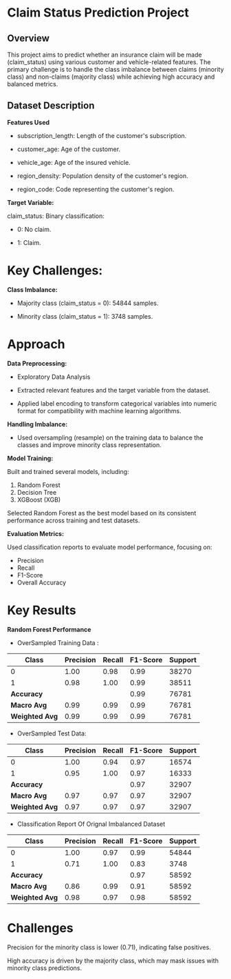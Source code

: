 # Claim Status Prediction Project

## Overview

This project aims to predict whether an insurance claim will be made (claim_status) using various customer and vehicle-related features. 
The primary challenge is to handle the class imbalance between claims (minority class) and non-claims (majority class) while achieving high accuracy and balanced metrics.

## Dataset Description

**Features Used**

- subscription_length: Length of the customer's subscription.

- customer_age: Age of the customer.

- vehicle_age: Age of the insured vehicle.

- region_density: Population density of the customer's region.

- region_code: Code representing the customer's region.

**Target Variable:**

claim_status: Binary classification:

- 0: No claim.

- 1: Claim.

# Key Challenges:

**Class Imbalance:**

- Majority class (claim_status = 0): 54844 samples.

- Minority class (claim_status = 1): 3748 samples.

# Approach

**Data Preprocessing:**

- Exploratory Data Analysis

- Extracted relevant features and the target variable from the dataset.

- Applied label encoding to transform categorical variables into numeric format for compatibility with machine learning algorithms.

**Handling Imbalance:**

- Used oversampling (resample) on the training data to balance the classes and improve minority class representation.

**Model Training:**

Built and trained several models, including:

1) Random Forest
2) Decision Tree
3) XGBoost (XGB)

Selected Random Forest as the best model based on its consistent performance across training and test datasets.

**Evaluation Metrics:**

Used classification reports to evaluate model performance, focusing on:

- Precision
- Recall
- F1-Score
- Overall Accuracy

# Key Results

**Random Forest Performance**

- OverSampled Training Data :
  
| Class          | Precision | Recall | F1-Score | Support |
|----------------|-----------|--------|----------|---------|
| 0              | 1.00      | 0.98   | 0.99     | 38270   |
| 1              | 0.98      | 1.00   | 0.99     | 38511   |
| **Accuracy**   |           |        | 0.99     | 76781   |
| **Macro Avg**  | 0.99      | 0.99   | 0.99     | 76781   |
| **Weighted Avg** | 0.99    | 0.99   | 0.99     | 76781   |


- OverSampled Test Data:

| Class          | Precision | Recall | F1-Score | Support |
|----------------|-----------|--------|----------|---------|
| 0              | 1.00      | 0.94   | 0.97     | 16574   |
| 1              | 0.95      | 1.00   | 0.97     | 16333   |
| **Accuracy**   |           |        | 0.97     | 32907   |
| **Macro Avg**  | 0.97      | 0.97   | 0.97     | 32907   |
| **Weighted Avg** | 0.97    | 0.97   | 0.97     | 32907   |

- Classification Report Of Orignal Imbalanced Dataset
  
| Class          | Precision | Recall | F1-Score | Support |
|----------------|-----------|--------|----------|---------|
| 0              | 1.00      | 0.97   | 0.99     | 54844   |
| 1              | 0.71      | 1.00   | 0.83     | 3748    |
| **Accuracy**   |           |        | 0.97     | 58592   |
| **Macro Avg**  | 0.86      | 0.99   | 0.91     | 58592   |
| **Weighted Avg** | 0.98    | 0.97   | 0.98     | 58592   |


# Challenges

Precision for the minority class is lower (0.71), indicating false positives.

High accuracy is driven by the majority class, which may mask issues with minority class predictions.



